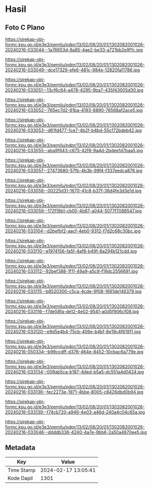 # Hasil

## Foto C Plano

https://sirekap-obj-formc.kpu.go.id/e3e3/pemilu/pdpr/13/02/08/20/01/1302082001026-20240216-033044--1a76653d-8a85-4ae2-be33-a721bb2e9f1c.jpg

https://sirekap-obj-formc.kpu.go.id/e3e3/pemilu/pdpr/13/02/08/20/01/1302082001026-20240216-033049--dce17329-efe6-481c-984e-12820fa11786.jpg

https://sirekap-obj-formc.kpu.go.id/e3e3/pemilu/pdpr/13/02/08/20/01/1302082001026-20240216-033051--13cf6c64-a478-4295-9ba7-435f43005d30.jpg

https://sirekap-obj-formc.kpu.go.id/e3e3/pemilu/pdpr/13/02/08/20/01/1302082001026-20240216-033052--765ec7d2-61ba-4193-8890-76568a12ace5.jpg

https://sirekap-obj-formc.kpu.go.id/e3e3/pemilu/pdpr/13/02/08/20/01/1302082001026-20240216-033053--d61fd477-1ce7-4b2f-b4bd-55cf72bdeb42.jpg

https://sirekap-obj-formc.kpu.go.id/e3e3/pemilu/pdpr/13/02/08/20/01/1302082001026-20240216-033055--aba9f643-c675-42f8-9a4d-2bdee1d7baa5.jpg

https://sirekap-obj-formc.kpu.go.id/e3e3/pemilu/pdpr/13/02/08/20/01/1302082001026-20240216-033057--27473680-57fb-4b3b-99f4-f337eedca876.jpg

https://sirekap-obj-formc.kpu.go.id/e3e3/pemilu/pdpr/13/02/08/20/01/1302082001026-20240216-033058--00225d31-1670-41c8-b37f-36d4fe3d3e1d.jpg

https://sirekap-obj-formc.kpu.go.id/e3e3/pemilu/pdpr/13/02/08/20/01/1302082001026-20240216-033059--172f18b1-cb00-4b87-a044-5077f7088547.jpg

https://sirekap-obj-formc.kpu.go.id/e3e3/pemilu/pdpr/13/02/08/20/01/1302082001026-20240216-033104--d2befbf2-aacf-4eb0-9312-f7d2c68c30bc.jpg

https://sirekap-obj-formc.kpu.go.id/e3e3/pemilu/pdpr/13/02/08/20/01/1302082001026-20240216-033110--e1974156-fa5f-4af8-b49f-8a294b121cdd.jpg

https://sirekap-obj-formc.kpu.go.id/e3e3/pemilu/pdpr/13/02/08/20/01/1302082001026-20240216-033112--92bef388-1f11-49a9-a5c9-f19dc2556691.jpg

https://sirekap-obj-formc.kpu.go.id/e3e3/pemilu/pdpr/13/02/08/20/01/1302082001026-20240216-033115--b8520300-c5ca-4cde-9f08-1661de146379.jpg

https://sirekap-obj-formc.kpu.go.id/e3e3/pemilu/pdpr/13/02/08/20/01/1302082001026-20240216-033116--f7de58fa-de12-4e02-9541-a0d5f906cf08.jpg

https://sirekap-obj-formc.kpu.go.id/e3e3/pemilu/pdpr/13/02/08/20/01/1302082001026-20240216-033120--e9d5e4b4-75cb-406e-b4bf-8e19c4f61911.jpg

https://sirekap-obj-formc.kpu.go.id/e3e3/pemilu/pdpr/13/02/08/20/01/1302082001026-20240216-050334--b99ccdff-d376-464e-8452-10cbac6a779e.jpg

https://sirekap-obj-formc.kpu.go.id/e3e3/pemilu/pdpr/13/02/08/20/01/1302082001026-20240216-033134--009ab5ca-b187-4ded-b5a5-dc551a4d0424.jpg

https://sirekap-obj-formc.kpu.go.id/e3e3/pemilu/pdpr/13/02/08/20/01/1302082001026-20240216-033136--fec2273e-1971-4bbe-8005-c8426dbd0b94.jpg

https://sirekap-obj-formc.kpu.go.id/e3e3/pemilu/pdpr/13/02/08/20/01/1302082001026-20240216-033139--f74cb720-a946-4e03-a46d-240a4c04c65a.jpg

https://sirekap-obj-formc.kpu.go.id/e3e3/pemilu/pdpr/13/02/08/20/01/1302082001026-20240216-033046--ddddb336-4240-4a7e-9bb6-2a50a4870ee5.jpg


## Metadata

| Key        | Value               |
| ---------- | ------------------- |
| Time Stamp | 2024-02-17 13:05:41 |
| Kode Dapil | 1301                |



